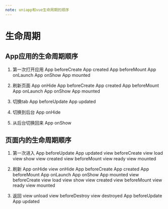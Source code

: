 ```yaml
---
note: uniapp和vue生命周期的顺序
---
```

# 生命周期

## App应用的生命周期顺序

1. 第一次打开应用
App beforeCreate
App created
App beforeMount
App onLaunch
App onShow
App mounted

2. 刷新页面
App onHide
App beforeCreate
App created
App beforeMount
App onLaunch
App onShow
App mounted

3. 切换tab
App beforeUpdate
App updated

4. 切换到后台
App onHide

5. 从后台切换回来
App onShow

## 页面内的生命周期顺序

1. 第一次进入
App beforeUpdate
App updated
view beforeCreate
view load
view show
view created
view beforeMount
view ready
view mounted

2. 刷新
App onHide
view onHide
App beforeCreate
App created
App beforeMount
App onLaunch
App onShow
App mounted
view beforeCreate
view load
view show
view created
view beforeMount
view ready
view mounted

3. 返回
view unload
view beforeDestroy
view destroyed
App beforeUpdate
App updated








